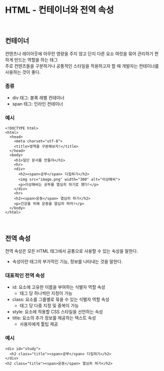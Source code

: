 # HTML - 컨테이너와 전역 속성
<br>

## 컨테이너
컨텐츠나 레이아웃에 아무런 영량을 주지 않고 단지 다른 요소 여럿을 묶어 관리하기 편하게 만드는 역할을 하는 태그  
주로 컨텐츠들을 구분하거나 공통적인 스타일을 적용하고자 할 때 개발자는 컨테이너를 사용하는 것이 좋다.

### 종류
- div 태그: 블록 레벨 컨테이너
- span 태그: 인라인 컨테이너

### 예시
```
<!DOCTYPE html>
<html>
  <head>
    <meta charset="utf-8">
    <title>영역을 구분해보자!</title>
  </head>
  <body>
    <h1>일단 문서를 만들자</h1>
    <hr>
    <div>
      <h2><span>공부</span> 다짐하기</h2>
      <img src="image.png" width="300" alt="이상해씨">
      <p>이상해씨는 공부를 열심히 하기로 했다!</p>
    </div>
    <hr>
    <h2><span>운동</span> 열심히 하기</h2>
    <p>건강을 위해 운동을 열심히 하자!</p>
  </body>
</html>
```

<br>

## 전역 속성
전역 속성은 모든 HTML 태그에서 공통으로 사용할 수 있는 속성을 말한다.  
- 속성이란 태그의 부가적인 기능, 정보를 나타내는 것을 말한다.

### 대표적인 전역 속성
- id: 요소에 고유한 이름을 부여하는 식별자 역할 속성
  - 태그 당 하나씩만 지정이 가능
- class: 요소를 그룹별로 묶을 수 있는 식별자 역할 속성
  - 태그 당 다중 지정 및 중복이 가능
- style: 요소에 적용할 CSS 스타일을 선언하는 속성
- title: 요소의 추가 정보를 제공하는 텍스트 속성
  - 사용자에게 툴팁 제공

### 예시
```
<div id="study">
  <h2 class="title"><span>공부</span> 다짐하기</h2>
</div>
<h2 class="title"><span>운동</span> 열심히 하기</h2>
```
